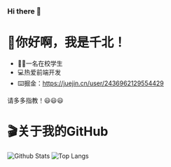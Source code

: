 ### Hi there 👋

<!--
**kangsen0426/kangsen0426** is a ✨ _special_ ✨ repository because its `README.md` (this file) appears on your GitHub profile.

Here are some ideas to get you started:

- 🔭 I’m currently working on ...
- 🌱 I’m currently learning ...
- 👯 I’m looking to collaborate on ...
- 🤔 I’m looking for help with ...
- 💬 Ask me about ...
- 📫 How to reach me: ...
- 😄 Pronouns: ...
- ⚡ Fun fact: ...
-->

# 👋你好啊，我是千北！

- 🙋‍♂️一名在校学生
- 💻热爱前端开发
- ⌨️掘金：https://juejin.cn/user/2436962129554429

请多多指教！😃😃😃

# 🎬关于我的GitHub

![Github Stats](https://github-readme-stats.vercel.app/api?username=kangsen0426&show_icons=true)              ![Top Langs](https://github-readme-stats.vercel.app/api/top-langs/?username=kangsen0426&layout=compact)

